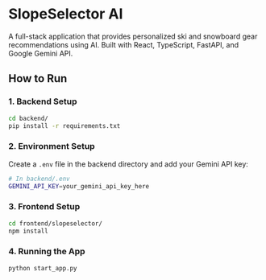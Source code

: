 # SlopeSelector AI

A full-stack application that provides personalized ski and snowboard gear recommendations using AI. Built with React, TypeScript, FastAPI, and Google Gemini API.

## How to Run

### 1. Backend Setup
```bash
cd backend/
pip install -r requirements.txt
```

### 2. Environment Setup
Create a `.env` file in the backend directory and add your Gemini API key:
```bash
# In backend/.env
GEMINI_API_KEY=your_gemini_api_key_here
```

### 3. Frontend Setup
```bash
cd frontend/slopeselector/
npm install
```

### 4. Running the App
```bash
python start_app.py
```
